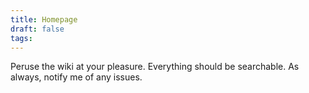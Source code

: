 ```yaml
---
title: Homepage
draft: false
tags:
---
```

Peruse the wiki at your pleasure. Everything should be searchable. As always, notify me of any issues. 